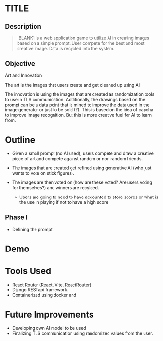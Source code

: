 # TITLE

## Description 

> [BLANK] is a web application game to utilize AI in creating images based on a simple prompt. User compete for the best and most creative image. 
> Data is recycled into the system.

## Objective 

Art and Innovation

The art is the images that users create and get cleaned up using AI

The innovation is using the images that are created as randomization tools to use in TLS communication. 
Additionally, the drawings based on the prompt can be a data point that is mined to improve the data used in the image generator or just to be sold (?). 
    This is based on the idea of capcha to improve image recognition. But this is more creative fuel for AI to learn from.


# Outline

- Given a small prompt (no AI used), users compete and draw a creative piece of art and compete against random or non random friends. 

- The images that are created get refined using generative AI (who just wants to vote on stick figures). 
- The images are then voted on (how are these voted? Are users voting for themselves?) and winners are recylced.
     - Users are going to need to have accounted to store scores or what is the use in playing if not to have a high score. 

## Phase I 
- Defining the prompt


# Demo

# Tools Used
- React Router (React, Vite, ReactRouter)
- Django RESTapi framework. 
- Containerized using docker and 


# Future Improvements
- Developing own AI model to be used
- Finalizing TLS communication using randomized values from the user. 

